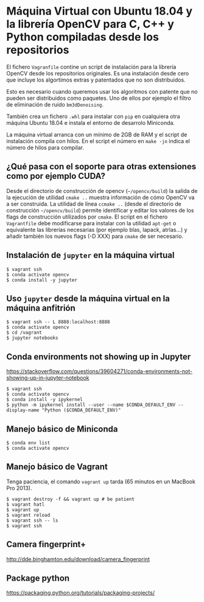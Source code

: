 # Máquina Virtual con Ubuntu 18.04 y la librería OpenCV para C, C++ y Python compiladas desde los repositorios
El fichero `Vagranfile` contine un script de instalación para la librería OpenCV desde los repositorios originales.
Es una instalación desde cero que incluye los algortimos extras y patentados que no son distribuidos.

Esto es necesario cuando queremos usar los algoritmos con patente que no pueden ser distribuidos como paquetes.
Uno de ellos por ejemplo el filtro de eliminación de ruido `bm3dDenoising`.

También crea un fichero `.whl` para instalar con `pip` en cualquiera otra máquina Ubuntu 18.04 e instala el entorno de desarrolo Miniconda.

La máquina virtual arranca con un mínimo de 2GB de RAM y el script de instalación compila con hilos. En el script el número en `make -jn` indica el número de hilos para compilar.

## ¿Qué pasa con el soporte para otras extensiones como  por ejemplo CUDA?
Desde el directorio de construcción de opencv (`~/opencv/build`) la salida de la ejecución de utilidad `cmake ..` muestra información de cómo OpenCV va a ser construida.
La utilidad de línea `ccmake ..` (desde el directorio de construcción `~/opencv/build`) permite identificar y editar los valores de los flags de construcción utilizados por `cmake`.
El script en el fichero `Vagrantfile` debe modificarse para instalar con la utilidad `apt-get` o equivalente las librerías necesarias (por ejemplo blas, lapack, atrlas...) y añadir también los nuevos flags (-D XXX) para `cmake` de ser necesario.

## Instalación de `jupyter` en la máquina virtual
```
$ vagrant ssh
$ conda activate opencv
$ conda install -y jupyter
```

## Uso `jupyter` desde la máquina virtual en la máquina anfitrión

```
$ vagrant ssh -- L 8888:localhost:8888
$ conda activate opencv
$ cd /vagrant
$ jupyter notebooks
```

## Conda environments not showing up in Jupyter
https://stackoverflow.com/questions/39604271/conda-environments-not-showing-up-in-jupyter-notebook

```
$ vagrant ssh
$ conda activate opencv
$ conda install -y ipykernel
$ python -m ipykernel install --user --name $CONDA_DEFAULT_ENV --display-name "Python ($CONDA_DEFAULT_ENV)"
```
## Manejo básico de Miniconda
```
$ conda env list
$ conda activate opencv
```

## Manejo básico de Vagrant
Tenga paciencia, el comando `vagrant up` tarda (65 minutos en un MacBook Pro 2013).

```
$ vagrant destroy -f && vagrant up # be patient
$ vagrant hatl
$ vagrant up
$ vagrant reload
$ vagrant ssh -- ls
$ vagrant ssh
```

## Camera fingerprint+
http://dde.binghamton.edu/download/camera_fingerprint

## Package python
https://packaging.python.org/tutorials/packaging-projects/
